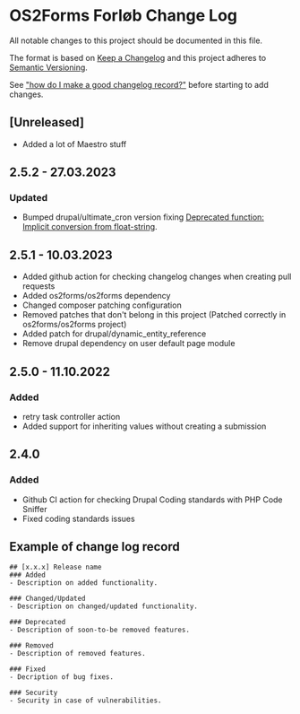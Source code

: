 # OS2Forms Forløb Change Log
All notable changes to this project should be documented in this file.

The format is based on [Keep a Changelog](http://keepachangelog.com/)
and this project adheres to [Semantic Versioning](http://semver.org/).

See ["how do I make a good changelog record?"](https://keepachangelog.com/en/1.0.0/#how) 
before starting to add changes.

## [Unreleased]

- Added a lot of Maestro stuff

## 2.5.2 - 27.03.2023

### Updated
- Bumped drupal/ultimate_cron version fixing [Deprecated function: Implicit conversion from float-string](https://www.drupal.org/project/ultimate_cron/issues/3256142). 

## 2.5.1 - 10.03.2023
- Added github action for checking changelog changes when creating pull requests
- Added os2forms/os2forms dependency
- Changed composer patching configuration
- Removed patches that don't belong in this project (Patched correctly in os2forms/os2forms project)
- Added patch for drupal/dynamic_entity_reference
- Remove drupal dependency on user default page module

## 2.5.0 - 11.10.2022

### Added 
- retry task controller action
- Added support for inheriting values without creating a submission

## 2.4.0 

### Added
- Github CI action for checking Drupal Coding standards with PHP Code Sniffer
- Fixed coding standards issues


## Example of change log record
```
## [x.x.x] Release name
### Added
- Description on added functionality.

### Changed/Updated
- Description on changed/updated functionality.

### Deprecated
- Description of soon-to-be removed features.

### Removed
- Description of removed features.

### Fixed
- Decription of bug fixes.

### Security
- Security in case of vulnerabilities.

```
